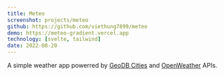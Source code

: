 ```yaml
---
title: Meteo
screenshot: projects/meteo
github: https://github.com/viethung7899/meteo
demo: https://meteo-gradient.vercel.app
technology: [svelte, tailwind]
date: 2022-08-20
---
```


A simple weather app powerred by [GeoDB Cities](https://rapidapi.com/wirefreethought/api/geodb-cities) and [OpenWeather](https://openweathermap.org/api) APIs.
